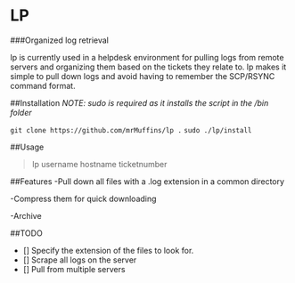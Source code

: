 # LP
###Organized log retrieval

lp is currently used in a helpdesk environment for pulling logs from remote servers and 
organizing them based on the tickets they relate to.  lp makes it simple to pull down logs 
and avoid having to remember the SCP/RSYNC command format.  

##Installation
*NOTE: sudo is required as it installs the script in the /bin folder*

`git clone https://github.com/mrMuffins/lp .`
`sudo ./lp/install `

##Usage
> lp username hostname ticketnumber

##Features
-Pull down all files with a .log extension in a common directory

-Compress them for quick downloading

-Archive


##TODO
- [] Specify the extension of the files to look for.
- [] Scrape all logs on the server
- [] Pull from multiple servers

